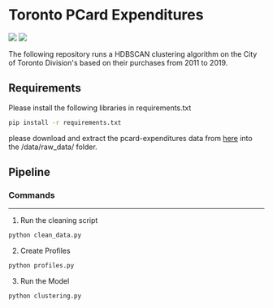 # Toronto PCard Expenditures

<img src="https://img.shields.io/badge/python-3.7.7-blue"/>
<img src="https://img.shields.io/badge/documentation-no-red" />

The following repository runs a HDBSCAN clustering algorithm on the City of Toronto Division's based on their purchases from 2011 to 2019.

## Requirements

Please install the following libraries in requirements.txt

```bash
pip install -r requirements.txt
```

please download and extract the pcard-expenditures data from [here](https://open.toronto.ca/dataset/pcard-expenditures/) into the /data/raw_data/ folder.

## Pipeline

### Commands
------------------------

1. Run the cleaning script

```bash
python clean_data.py
```

2. Create Profiles

```bash
python profiles.py
```

3. Run the Model

```bash
python clustering.py
```